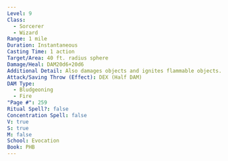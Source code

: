 ```yaml
---
Level: 9
Class:
  - Sorcerer
  - Wizard
Range: 1 mile
Duration: Instantaneous
Casting Time: 1 action
Target/Area: 40 ft. radius sphere
Damage/Heal: DAM20d6+20d6
Additional Detail: Also damages objects and ignites flammable objects.
Attack/Saving Throw (Effect): DEX (Half DAM)
DAM Type:
  - Bludgeoning
  - Fire
"Page #": 259
Ritual Spell?: false
Concentration Spell: false
V: true
S: true
M: false
School: Evocation
Book: PHB
---
```

